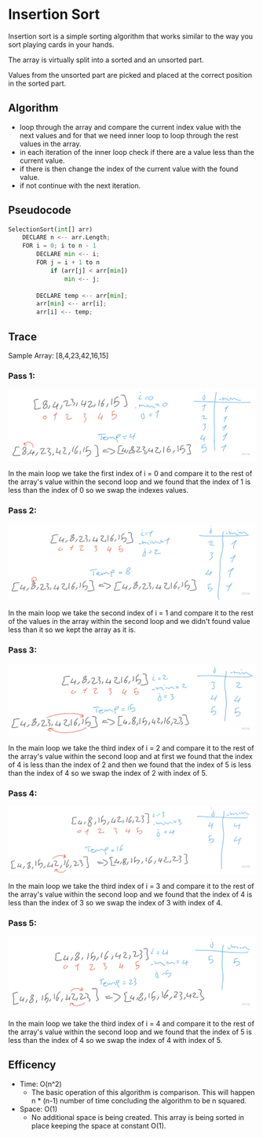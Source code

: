 # Insertion Sort

Insertion sort is a simple sorting algorithm that works similar to the way you sort playing cards in your hands.

The array is virtually split into a sorted and an unsorted part.

Values from the unsorted part are picked and placed at the correct position in the sorted part.

## Algorithm

* loop through the array and compare the current index value with the next values and for that we need inner loop to loop through the rest values in the array.
* in each iteration of the inner loop check if there are a value less than the current value.
* if there is then change the index of the current value with the found value.
* if not continue with the next iteration.

## Pseudocode

```python
SelectionSort(int[] arr)
    DECLARE n <-- arr.Length;
    FOR i = 0; i to n - 1  
        DECLARE min <-- i;
        FOR j = i + 1 to n
            if (arr[j] < arr[min])
                min <-- j;

        DECLARE temp <-- arr[min];
        arr[min] <-- arr[i];
        arr[i] <-- temp;
```

## Trace

Sample Array: [8,4,23,42,16,15]

### Pass 1:

![Pass 1](assets/blog1.jpg)

In the main loop we take the first index of i = 0 and compare it to the rest of the array's value within the second loop and we found that the index of 1 is less than the index of 0 so we swap the indexes values.

### Pass 2:

![Pass 2](assets/blog2.jpg)

In the main loop we take the second index of i = 1 and compare it to the rest of the values in the array within the second loop and we didn't found value less than it so we kept the array as it is.

### Pass 3:

![Pass 3](assets/blog3.jpg)

In the main loop we take the third index of i = 2 and compare it to the rest of the array's value within the second loop and at first we found that the index of 4 is less than the index of 2 and then we found that the index of 5 is less than the index of 4 so we swap the index of 2 with index of 5.

### Pass 4:

![Pass 4](assets/blog4.jpg)

In the main loop we take the third index of i = 3 and compare it to the rest of the array's value within the second loop and we found that the index of 4 is less than the index of 3 so we swap the index of 3 with index of 4.

### Pass 5:

![Pass 5](assets/blog5.jpg)

In the main loop we take the third index of i = 4 and compare it to the rest of the array's value within the second loop and we found that the index of 5 is less than the index of 4 so we swap the index of 4 with index of 5.

## Efficency

* Time: O(n^2)
   * The basic operation of this algorithm is comparison. This will happen n * (n-1) number of time concluding the algorithm to be n squared.
* Space: O(1)
   * No additional space is being created. This array is being sorted in place keeping the space at constant O(1).
